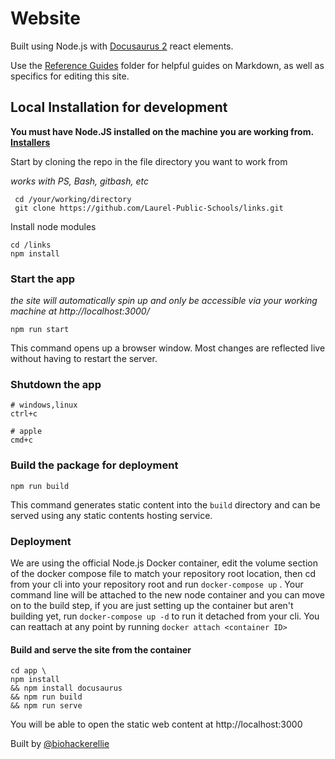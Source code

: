# Website

Built using Node.js with [Docusaurus 2](https://docusaurus.io/) react elements.

Use the [Reference Guides](./Reference%20Guides/) folder for helpful guides on Markdown, as well as specifics for editing this site.

## Local Installation for development

**You must have Node.JS installed on the machine you are working from. [Installers](https://nodejs.org/en/download/)**

 Start by cloning the repo in the file directory you want to work from

*works with PS, Bash, gitbash, etc*
```
 cd /your/working/directory
 git clone https://github.com/Laurel-Public-Schools/links.git
```
Install node modules
```
cd /links
npm install
```
### Start the app
*the site will automatically spin up and only be accessible via your working machine at http://localhost:3000/*

```
npm run start
```

This command opens up a browser window. Most changes are reflected live without having to restart the server.

### Shutdown the app
```
# windows,linux 
ctrl+c

# apple
cmd+c
```

### Build the package for deployment

```
npm run build
```

This command generates static content into the `build` directory and can be served using any static contents hosting service.

### Deployment

We are using the official Node.js Docker container, edit the volume section of the docker compose file to match your repository root location, then cd from your cli into your repository root and run ``docker-compose up`` . Your command line will be attached to the new node container and you can move on to the build step, if you are just setting up the container but aren't building yet, run ``docker-compose up -d`` to run it detached from your cli. You can reattach at any point by running ``docker attach <container ID>``
#### Build and serve the site from the container
```
cd app \
npm install 
&& npm install docusaurus 
&& npm run build 
&& npm run serve
```
You will be able to open the static web content at http://localhost:3000


Built by [@biohackerellie](https://www.github.com/biohackerellie)